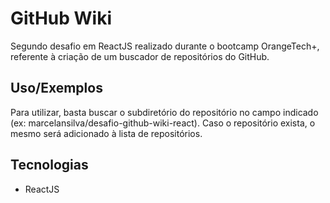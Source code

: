 
# GitHub Wiki

Segundo desafio em ReactJS realizado durante o bootcamp OrangeTech+, referente à criação de um buscador de repositórios do GitHub.
 


## Uso/Exemplos

Para utilizar, basta buscar o subdiretório do repositório no campo indicado
(ex: marcelansilva/desafio-github-wiki-react). Caso o repositório exista,
o mesmo será adicionado à lista de repositórios. 


## Tecnologias
- ReactJS

